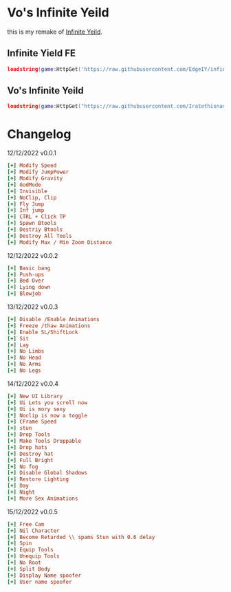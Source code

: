 # Vo's Infinite Yeild 

this is my remake of [Infinite Yeild](https://raw.githubusercontent.com/EdgeIY/infiniteyield/master/source).

## Infinite Yield FE
```lua
loadstring(game:HttpGet('https://raw.githubusercontent.com/EdgeIY/infiniteyield/master/source'))()
```

## Vo's Infinite Yeild 
```lua
loadstring(game:HttpGet("https://raw.githubusercontent.com/Iratethisname10/Iy-plus/main/main/main.lua"))()
```

# Changelog
12/12/2022 v0.0.1
```ini
[+] Modify Speed
[+] Modify JumpPower
[+] Modify Gravity
[+] GodMode
[+] Invisible
[+] NoClip, Clip
[+] Fly Jump
[+] Inf jump
[+] CTRL + Click TP
[+] Spawn Btools
[+] Destriy Btools
[+] Destroy All Tools
[+] Modify Max / Min Zoom Distance
```
12/12/2022 v0.0.2
```ini
[+] Basic bang
[+] Push-ups
[+] Bed Over
[+] Lying down
[+] Blowjob
```

13/12/2022 v0.0.3
```ini
[+] Disable /Enable Animations
[+] Freeze /thaw Animations
[+] Enable SL/ShiftLock
[+] Sit
[+] Lay
[+] No Limbs
[+] No Head
[+] No Arms
[+] No Legs
```

14/12/2022 v0.0.4
```ini
[+] New UI Library
[+] Ui Lets you scroll now
[+] Ui is mory sexy
[*] Noclip is now a toggle
[+] CFrame Speed
[+] stun 
[+] Drop Tools
[+] Make Tools Droppable
[+] Drop hats
[+] Destroy hat
[+] Full Bright
[+] No fog
[+] Disable Global Shadows
[+] Restore Lighting
[+] Day
[+] Night
[+] More Sex Animations
```

15/12/2022 v0.0.5
```ini
[+] Free Cam
[+] Nil Character
[+] Become Retarded \\ spams Stun with 0.6 delay
[+] Spin
[+] Equip Tools
[+] Unequip Tools
[+] No Root
[+] Split Body
[+] Display Name spoofer
[+] User name spoofer
```